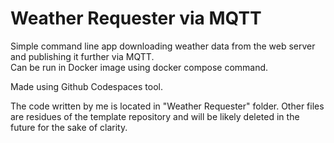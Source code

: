 # Weather Requester via MQTT

Simple command line app downloading weather data from the web server and publishing it further via MQTT.<br />
Can be run in Docker image using docker compose command.<br />

Made using Github Codespaces tool. <br />



The code written by me is located in "Weather Requester" folder.
Other files are residues of the template repository and will be likely deleted in the future for the sake of clarity.
